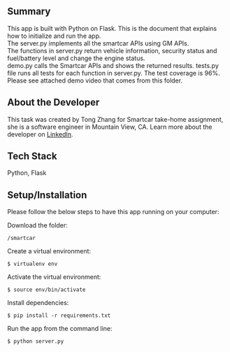 ## Summary
This app is built with Python on Flask.
This is the document that explains how to initialize and run the app.   
The server.py implements all the smartcar APIs using GM APIs.   
The functions in server.py return vehicle information, security status and fuel/battery level and change the engine status.  
demo.py calls the Smartcar APIs and shows the returned results.
tests.py file runs all tests for each function in server.py. The test coverage is 96%.  
Please see attached demo video that comes from this folder.  

## About the Developer
This task was created by Tong Zhang for Smartcar take-home assignment, she is a software engineer in Mountain View, CA. Learn more about the developer on [LinkedIn](https://www.linkedin.com/in/tong--zhang/).
## Tech Stack
Python, Flask

## Setup/Installation

Please follow the below steps to have this app running on your computer:

Download the folder:
```
/smartcar
```

Create a virtual environment:

```
$ virtualenv env
```

Activate the virtual environment:

```
$ source env/bin/activate
```

Install dependencies:

```
$ pip install -r requirements.txt
```

Run the app from the command line:

```
$ python server.py
```



